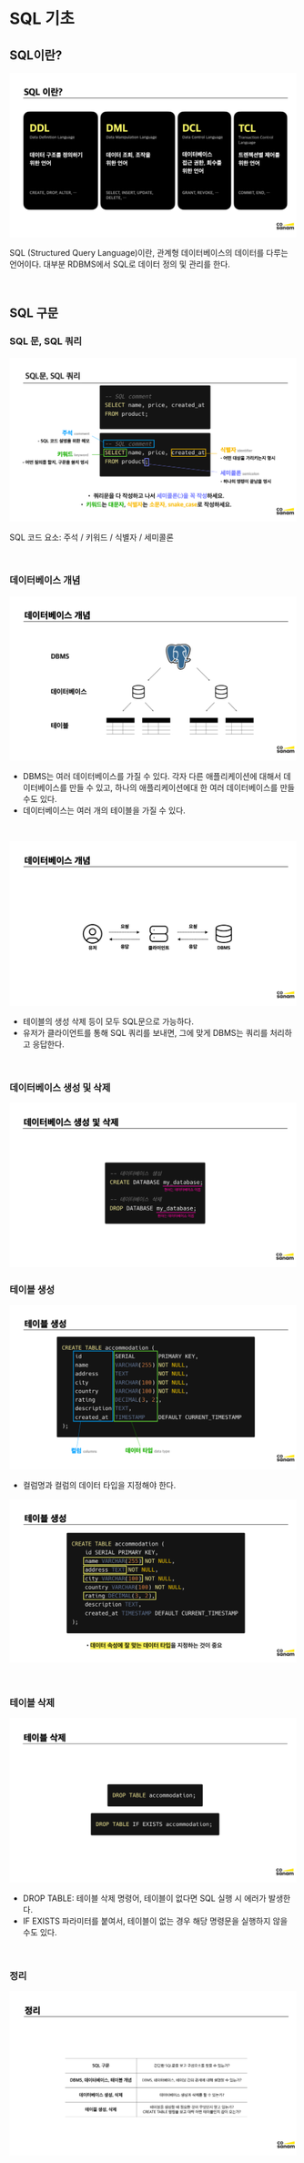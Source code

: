 # SQL 기초

## SQL이란?

![sql](./images/sql01.png)

SQL (Structured Query Language)이란, 관계형 데이터베이스의 데이터를 다루는 언어이다.
대부분 RDBMS에서 SQL로 데이터 정의 및 관리를 한다.

<br>

## SQL 구문

### SQL 문, SQL 쿼리

![sql구문](./images/sql02.png)

SQL 코드 요소: 주석 / 키워드 / 식별자 / 세미콜론

<br>

### 데이터베이스 개념

![데이터베이스 개념](./images/sql03.png)

- DBMS는 여러 데이터베이스를 가질 수 있다. 각자 다른 애플리케이션에 대해서 데이터베이스를 만들 수 있고, 하나의 애플리케이션에대 한 여러 데이터베이스를 만들 수도 있다.
- 데이터베이스는 여러 개의 테이블을 가질 수 있다.

<br>

![데이터베이스 개념](./images/sql04.png)

- 테이블의 생성 삭제 등이 모두 SQL문으로 가능하다.
- 유저가 클라이언트를 통해 SQL 쿼리를 보내면, 그에 맞게 DBMS는 쿼리를 처리하고 응답한다.

<br>

### 데이터베이스 생성 및 삭제

![데이터베이스 개념](./images/sql05.png)

### 테이블 생성

![테이블생성](./images/sql06.png)

- 컬럼명과 컬럼의 데이터 타입을 지정해야 한다.

![테이블생성](./images/sql07.png)

<br>

### 테이블 삭제

![테이블 삭제](./images/sql08.png)

- DROP TABLE: 테이블 삭제 명령어, 테이블이 없다면 SQL 실행 시 에러가 발생한다.
- IF EXISTS 파라미터를 붙여서, 테이블이 없는 경우 해당 명령문을 실행하지 않을 수도 있다.

<br>

### 정리

![정리](./images/sql09.png)

<br>

<br>

<br>
<Comment/>
